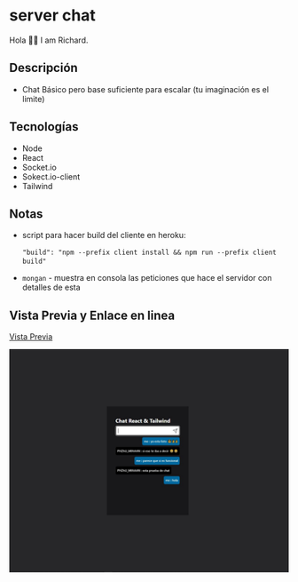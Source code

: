 # server chat

  Hola 🙋‍♂️ I am Richard.

## Descripción

- Chat Básico pero base suficiente para escalar (tu imaginación es el limite)

## Tecnologías

- Node
- React
- Socket.io
- Sokect.io-client
- Tailwind

## Notas

- script para hacer build del cliente en heroku:

      "build": "npm --prefix client install && npm run --prefix client build"

- `mongan` - muestra en consola las peticiones que hace el servidor con detalles de esta

## Vista Previa y Enlace en linea

[Vista Previa](https://cool-chat-87a5e9.netlify.app/)

![Pagina Principal](./assets/chat-node-react.jpeg)
